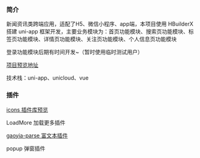 ### 简介

新闻资讯类跨端应用，适配了H5、微信小程序、app端，本项目使用 HBuilderX 搭建 uni-app 框架开发，主要业务模块为：首页功能模块、搜索页功能模块、标签页功能模块、详情页功能模块、关注页功能模块、个人信息页功能模块

登录功能模块后期有时间开发~（暂时使用临时测试用户）

[项目预览地址](https://static-4ad7710e-8d5f-4da8-a504-5576b9ef6af6.bspapp.com/)

技术栈：uni-app、unicloud、vue

### 插件

[icons 插件库预览](https://uniapp.dcloud.io/h5/pages/extUI/icons/icons)

LoadMore 加载更多插件

 [gaoyia-parse 富文本插件](https://github.com/gaoyia/parse)

popup 弹窗插件